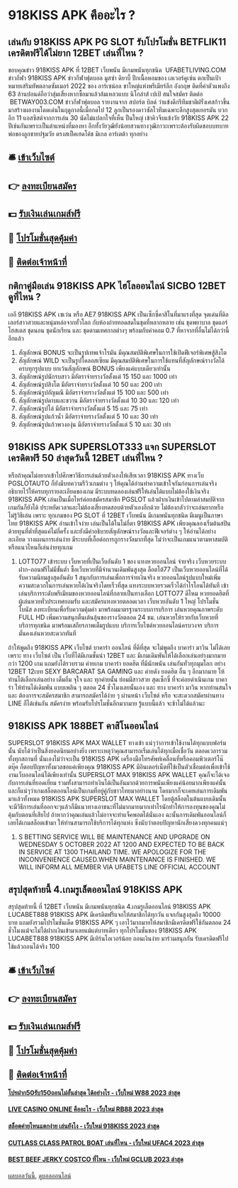 # 918KISS APK คืออะไร ?
## เล่นกับ 918KISS APK PG SLOT รับโปรโมชั่น BETFLIK11 เครดิตฟรีได้ไม่ยาก 12BET เล่นที่ไหน ?
ขอบคุณข่าว 918KISS APK ที่ 12BET เว็บพนัน มีเกมพนันทุกชนิด  UFABETLIVING.COM
ข่าวกีฬา 918KISS APK ข่าวกีฬาฟุตบอล มูสซ่า ดิยาบี้ ปีกเนื้อหอมของ เลเวอร์คูเซ่น ตกเป็นเป้าหมายเสริมทัพตลาดซัมเมอร์ 2022 ของ อาร์เซน่อล ขาใหญ่แห่งพรีเมียร์ลีก อังกฤษ ติดที่ค่าตัวแพงถึง 63 ล้านปอนด์ถือว่าสุ่มเสี่ยงหากซื้อมาแล้วล้มเหลวแบบ นิโกล่าส์ เปเป้
สนใจสมัคร ติดต่อ  BETWAY003.COM
ข่าวกีฬาฟุตบอล รายงานจาก สปอร์ต บิลด์ ว่าแข้งดีกรีทีมชาติฝรั่งเศสก้าวขึ้นมาสร้างผลงานโดดเด่นในฤดูกาลนี้เมื่อกดไป 12 ลูกเป็นรองดาวซัลโวทีมเฉพาะลีกสูงสุดเยอรมัน บวกอีก 11 แอสซิสต์จากการเล่น 30 นัดไม่แปลกใจที่เห็น ปืนใหญ่ เข้าคิวจีบแข้งวัย 918KISS APK 22 ปีเช่นกันเพราะเป็นตำแหน่งที่มองหา อีกทั้งวัยวุฒิยังน้อยสวนทางวุฒิภาวะเพราะต้องรับผิดชอบบทบาทพ่อของลูกชายปฐมวัย ตรงสเป็คเฮดโค้ช มิเกล อาร์เตต้า ทุกอย่าง

## 🛎 [เข้าเว็บไซต์](https://bit.ly/3SdLNi2)
## 👉 [ลงทะเบียนสมัคร](https://bit.ly/3SdLNi2)
## 💵 [รับเงินเล่นเกมส์ฟรี](https://bit.ly/3dyRKHj)
## 👑 [โปรโมชั่นสุดคุ้มค่า](https://bit.ly/3dyRKHj)
## 📱 [ติดต่อเจ้าหน้าที่](https://bit.ly/3dyRKHj)

## กติกาคู่มือเล่น 918KISS APK ไฮโลออนไลน์ SICBO 12BET ดูที่ไหน ?
เออี 918KISS APK เซเว่น หรือ AE7 918KISS APK เป็นเซ็กซี่คาสิโนที่มาแรงที่สุด จุดเด่นที่ดิลเลอร์สาวสวยและหนุ่มหล่อจากทั้วโลก กับห้องถ่ายทอดสดในชุดที่หลากหลาย เช่น ชุดพยาบาล ชุดแอร์โฮสเตส ชุดนอน ชุดนักเรียน และ ชุดตามเทศกาลต่างๆ พร้อมกับค่าคอม 0.7 ที่หาจากที่อื่นไม่ได้กว่านี้อีกแล้ว
1. สัญลักษณ์ BONUS จะเป็นรูปเทพเจ้าโรมัน มีคุณสมบัติพิเศษในการใช้เปิดฟีเจอร์พิเศษสู้สิงโต
2. สัญลักษณ์ WILD จะเป็นรูปโคลอสเซียม มีคุณสมบัติพิเศษในการใช้แทนที่สัญลักษณ์รางวัลได้ครบทุกรูปแบบ ยกเว้นสัญลักษณ์ BONUS เพียงแค่แบบเดียวเท่านั้น
3. สัญลักษณ์รูปนักรบสาว มีอัตราจ่ายรางวัลตั้งแต่ 15 150 และ 1000 เท่า
4. สัญลักษณ์รูปสิงโต มีอัตราจ่ายรางวัลตั้งแต่ 10 50 และ 200 เท่า
5. สัญลักษณ์รูปอัญมณี มีอัตราจ่ายรางวัลตั้งแต่ 15 100 และ 500 เท่า
6. สัญลักษณ์รูปดาบและขวาน มีอัตราจ่ายรางวัลตั้งแต่ 10 30 และ 120 เท่า
7. สัญลักษณ์รูปโล่ มีอัตราจ่ายรางวัลตั้งแต่ 5 15 และ 75 เท่า
8. สัญลักษณ์รูปแก้วน้ำ มีอัตราจ่ายรางวัลตั้งแต่ 5 10 และ 30 เท่า
9. สัญลักษณ์รูปแก้วพวงองุ่น มีอัตราจ่ายรางวัลตั้งแต่ 5 10 และ 30 เท่า

## 918KISS APK SUPERSLOT333 แจก SUPERSLOT เครดิตฟรี 50 ล่าสุดวันนี้ 12BET เล่นที่ไหน ?
หรือถ้าคุณไม่อยากเข้าไปศึกษาวิธีการเล่นด้วยตัวเองให้เสียเวลา 918KISS APK ทางเว็บ PGSLOTAUTO ก็ยังมีบทความรีวิวเกมต่าง ๆ ให้คุณได้อ่านทำความเข้าใจกันก่อนการเล่นจริง อธิบายไว้ให้ครบทุกรายละเอียดของเกม มีระบบทดลองเล่นฟรีให้เล่นได้แบบไม่ต้องใช้เงินจริง 918KISS APK เล่นเป็นเมื่อไหร่ค่อยสมัครสมาชิก PGSLOT แล้วฝากเงินเข้าไปตามล่าสมบัติจากเกมกันก็ยังได้ ประหยัดเวลาและไม่ต้องเสี่ยงทดสอบด้วยตัวเองอีกด้วย
ไม่ต้องกลัวว่าจะเล่นยากหรือไม่รู้วิธีเล่น เพราะ ทุกเกมของ PG SLOT ที่ 12BET เว็บพนัน มีเกมพนันทุกชนิด มีเมนูเป็นภาษาไทย 918KISS APK อ่านเข้าใจง่าย เล่นเป็นได้ในไม่กี่ตา 918KISS APK เพียงคุณลองเริ่มต้นสปินด้วยทุนที่ต่ำที่สุดแค่ไม่กี่ครั้ง และยังมีคำอธิบายสัญลักษณ์รางวัลและฟีเจอร์ต่าง ๆ ให้อ่านได้อย่างละเอียด วางแผนการเล่นง่าย มีระบบที่เอื้อต่อการถูกรางวัลมากที่สุด ไม่ว่าจะเป็นเกมแนวตามหาสมบัติหรือแนวไหนก็เล่นง่ายทุกเกม
1. LOTTO77 เข้าระบบ เว็บหวยที่เป็นเว็บอันดับ 1 ของ แทงหวยออนไลน์ จ่ายจริง เว็บหวยระบบฝาก-ถอนฟรีไม่มีขั้นต่ำ ซื้อเว็บหวยที่มีจำนวนเดิมพันสูงสุด ล็อตโต้77 เป็นเว็บหวยออนไลน์ที่ได้รับความนิยมสูงสุดอันดับ 1 สนุกกับการเล่นเพื่อการจ่ายเงินจริง หวยออนไลน์รูปแบบใหม่เพิ่มความสะดวกในการเล่นหวยได้เงินจริงโดยเร็วที่สุด แทงระบบหวยรวดเร็วได้กำไรโอนได้ทันที เข้าเล่นบริการระดับพรีเมียมของหวยออนไลน์ที่กลายเป็นทางเลือก LOTTO77 ดีไหม หวยยอดฮิตที่ผู้เล่นหวยทั่วประเทศยอมรับ และสมัครแทงหวยตลอดเวลา เว็บหวยอันดับ 1 ใหญ่ โปรโมชั่นโบนัส ลงทะเบียนเพื่อรับความคุ้มค่า มาพร้อมมาตรฐานระบบการบริการ เล่นหวยคุณภาพระดับ FULL HD เพิ่มความสนุกตื่นเต้นลุ้นของรางวัลตลอด 24 ชม. เล่นหวยให้รวยกับเว็บหวยที่บริการทุกชนิด มาพร้อมเสถียรภาพเต็มรูปแบบ บริการเว็บไซต์หวยออนไลน์ครบวงจร บริการมั่นคงเล่นหวยสะดวกทันที

ถ้าให้พูดถึง 918KISS APK เว็บไซต์ บาคาร่า ออนไลน์ ที่ดีที่สุด จะไม่พูดถึง บาคาร่า มาวิน ไม่ได้เลย เพราะ ทาง เว็บไซต์ เป็น เว็บที่ได้มีเกมชั้นนำ 12BET และ มีเกมเดิมพันให้ได้เลือกเล่นอย่างมากมายกว่า 1200 เกม แถมยังได้รวบรวม ค่ายเกม บาคาร่า ยอดฮิต ที่มีนักพนัน เล่นกันทั่วทุกมุมโลก อย่าง 12BET 12เบท SEXY BARCARAT SA GAMING และ ค่ายดัง ยอดฮิต อื่น ๆ อีกมากมาย ให้ท่านได้เลือกเล่นอย่าง เต็มอิ่ม จุใจ และ ทุกค่ายนั้น ย่อมมีสาวสวย สุดเซ็กซี่ ที่จะค่อยดำเนินเกม บาคาร่า ให้ท่านได้เดิมพัน แบบเพลิน ๆ ตลอด 24 ชั่วโมงเลยนั้นเอง และ ทาง บาคาร่า มาวิน หากท่านสนใจ และ ต้องการจะสมัครสมาชิก สามารถสมัครได้ง่าย ๆ ผ่านหน้า เว็บไซต์ หรือ จะสะดวกสมัครผ่านทาง LINE ก็ได้เช่นกัน สมัครง่าย พร้อมรับโปรโมชั่นอีกมากมาย รู้แบบนี้แล้ว จะช้าไม่ได้แล้วนะ

## 918KISS APK 188BET คาสิโนออนไลน์
SUPERSLOT 918KISS APK MAX WALLET ทางเข้า แน่ๆว่าการเข้าใช้งานได้ทุกแบบฟอร์มนั้น นับได้ว่าเป็นสิ่งยอดนิยมอย่างยิ่ง เพราะเหตุว่าคุณสามารถเริ่มเล่นได้ทุกเมื่อเชื่อวัน ตลอดเวลารวมทั้งทุกสถานที่ นั่นเองไม่ว่าจะเป็น 918KISS APK เครื่องมือโทรศัพท์เคลื่อนที่หรือคอมพิวเตอร์โน๊ตบุ๊ค ก็ตอบปัญหาทั้งมวลขอแค่เพียงคุณ 918KISS APK มีอินเตอร์เน็ตที่ใช้เป็นตัวเชื่อมต่อเพื่อเข้าใช้งานเว็บออนไลน์ได้เพียงเท่านั้น SUPERSLOT MAX 918KISS APK WALLET คุณก็จะได้เจอกับการเล่นที่ยอดเยี่ยม รวมทั้งสามารถทำเงินได้เป็นอันมากด้วยการพนันเพียงแค่น้อยมากเพียงแค่นั้น และก็แน่ๆว่าเกมสล็อตออนไลน์เป็นเกมที่อยู่คู่กับชาวไทยมาอย่างนาน โดยมากก็จะเคยเล่นการเดิมพันมาแล้วทั้งหมด 918KISS APK SUPERSLOT MAX WALLET โดยตู้สล็อตในต้นแบบเดิมนั้น จะมีวิธีการเล่นที่ออกจะๆแล้วก็มีแนวทางเอาชนะที่ไม่มากมายมากเท่าไรนักทำให้การลงทุนของคุณไม่คุ้มกับตอนที่เสียไป ถ้าหากว่าคุณเล่นแล้วไม่อาจจะทำแจ็คพอตได้นั่นเอง ฉะนั้นการเดิมพันออนไลน์ก็เลยได้เกมสล็อตเข้ามา ให้ท่านสามารถใช้บริการได้ทุกแห่ง ซึ่งนับว่าตอบปัญหานักเสี่ยงดวงทุกคนแน่ๆ
1. S BETTING SERVICE WILL BE MAINTENANCE AND UPGRADE ON WEDNESDAY 5 OCTOBER 2022 AT 1200 AND EXPECTED TO BE BACK IN SERVICE AT 1300 THAILAND TIME. WE APOLOGIZE FOR THE INCONVENIENCE CAUSED.WHEN MAINTENANCE IS FINISHED. WE WILL INFORM ALL MEMBER VIA UFABETS LINE OFFICIAL ACCOUNT

## สรุปสุดท้ายนี้ 4.เกมรูเล็ตออนไลน์ 918KISS APK
สรุปสุดท้ายนี้ ที่ 12BET เว็บพนัน มีเกมพนันทุกชนิด 4.เกมรูเล็ตออนไลน์ 918KISS APK LUCABET888 918KISS APK มีเครดิตฟรีแจกให้สมาชิกได้ทุกวัน แจกกันสูงสุดถึง 10000 บาท แถมยังรวมโปรโมชั่นเด็ด 918KISS APK ๆ เอาไว้มากมายให้สมาชิกมีเครดิตฟรีใช้กันตลอด 24 ชั่วโมงแม้จะไม่ได้ฝากเงินเข้ามาเลยแม้แต่บาทเดียว ทุกโปรโมชั่นของ 918KISS APK LUCABET888 918KISS APK มีเทิร์นโอเวอร์น้อย ถอนเงินง่าย มาร่วมสนุกกัน รับเครดิตฟรีไปใช้แล้วถอนได้จริง 100

## 🛎 [เข้าเว็บไซต์](https://bit.ly/3SdLNi2)
## 👉 [ลงทะเบียนสมัคร](https://bit.ly/3SdLNi2)
## 💵 [รับเงินเล่นเกมส์ฟรี](https://bit.ly/3dyRKHj)
## 👑 [โปรโมชั่นสุดคุ้มค่า](https://bit.ly/3dyRKHj)
## 📱 [ติดต่อเจ้าหน้าที่](https://bit.ly/3dyRKHj)

#### [โปรฝาก50รับ150ถอนไม่อั้นล่าสุด ได้อย่างไร - เว็บใหม่ W88 2023 ล่าสุด](https://atom.io/themes/โปรฝาก50รับ150ถอนไม่อั้นล่าสุด%20ได้อย่างไร%20-%20เว็บใหม่%20w88%202023%20ล่าสุด)
#### [LIVE CASINO ONLINE คืออะไร - เว็บใหม่ RB88 2023 ล่าสุด](https://atom.io/themes/live%20casino%20online%20คืออะไร%20-%20เว็บใหม่%20rb88%202023%20ล่าสุด)
#### [สล็อตค่ายไหนแตกง่าย เล่นยังไง - เว็บใหม่ 918KISS 2023 ล่าสุด](https://atom.io/themes/สล็อตค่ายไหนแตกง่าย%20เล่นยังไง%20-%20เว็บใหม่%20918kiss%202023%20ล่าสุด)
#### [CUTLASS CLASS PATROL BOAT เล่นที่ไหน - เว็บใหม่ UFAC4 2023 ล่าสุด](https://atom.io/themes/cutlass%20class%20patrol%20boat%20เล่นที่ไหน%20-%20เว็บใหม่%20ufac4%202023%20ล่าสุด)
#### [BEST BEEF JERKY COSTCO ที่ไหน - เว็บใหม่ GCLUB 2023 ล่าสุด](https://atom.io/themes/best%20beef%20jerky%20costco%20ที่ไหน%20-%20เว็บใหม่%20gclub%202023%20ล่าสุด)

[ผลบอลวันนี้](https://siamsport.tv "ผลบอลวันนี้"), [ดูบอลออนไลน์](https://siamsport.tv/ดูบอลสด "ดูบอลออนไลน์")